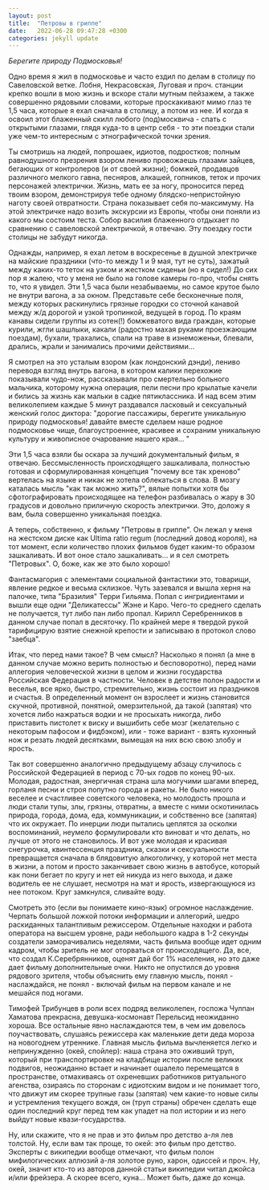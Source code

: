 ```yaml
---
layout: post
title:  "Петровы в гриппе"
date:   2022-06-28 09:47:28 +0300
categories: jekyll update
---
```

*Берегите природу Подмосковья!*

Одно время я жил в подмосковье и часто ездил по делам в столицу по Савеловской ветке. Лобня, Некрасовская, Луговая и проч. станции крепко вошли в мою жизнь и вскоре стали мутным пейзажем, а также совершенно рядовыми словами, которые проскакивают мимо глаз те 1,5 часа, которые я ехал сначала в столицу, а потом из нее. И когда я освоил этот блаженный скилл любого (под)москвича - спать с открытыми глазами, глядя куда-то в центр себя - то эти поездки стали уже чем-то интересным с этнографической точки зрения.

Ты смотришь на людей, попрошаек, идиотов, подростков; полным равнодушного презрения взором лениво провожаешь глазами зайцев, бегающих от контролеров (и от своей жизни); бомжей, продавцов различного мелкого гавна, песняров, алкашей, гопников, теток и прочих персонажей электрички. Жизнь, мать ее за ногу, проносится перед твоим взором, демонстрируя тебе одному блядско-непристойную наготу своей отвратности. Страна показывает себя по-максимуму. На этой электричке надо возить экскурсии из Европы, чтобы они поняли из какого мы состоим теста. Собор василия блаженного отдыхает по сравнению с савеловской электричкой, я отвечаю. Эту поездку гости столицы не забудут никогда.

Однажды, например, я ехал летом в воскресенье в душной электричке на майские праздники (что-то между 1 и 9 мая, тут не суть), зажатый между каких-то теток на узком и жестком сиденьи (но я сидел!) До сих пор я жалею, что у меня не было на голове камеры го-про, чтобы снять то, что я увидел. Эти 1,5 часа были незабываемы, но самое крутое было не внутри вагона, а за окном. Представьте себе бесконечные поля, между которых раскинулись грязные городки со сточной канавой между ж/д дорогой и узкой тропинкой, ведущей в город. По краям канавы сидели группы из сотен(!) бомжеватого вида граждан, которые курили, жгли шашлыки, какали (радостно махая руками проезжающим поездам), бухали, трахались, спали на траве в изнеможеньи, блевали, дрались, жрали и занимались прочими действиями... 

Я смотрел на это усталым взором (как лондонский дэнди), лениво переводя взгляд внутрь вагона, в котором калики перехожие показывали чудо-нож, рассказывали про смертельно больного мальчика, которому нужна операция, пели песни про крылатые качели и бились за жизнь как мальки в садке пятиклассника. И над всем этим великолепием каждые 5 минут раздавался ласковый и сексуальный женский голос диктора: "дорогие пассажиры, берегите уникальную природу подмосковья! давайте вместе сделаем наше родное подмосковье чище, благоустроеннее, красивее и сохраним уникальную культуру и живописное очарование нашего края... "

Эти 1,5 часа взяли бы оскара за лучший документальный фильм, я отвечаю. Бессмысленность происходящего зашкаливала, полностью готовая и сформулированная концепция "почему все так хреново" вертелась на языке и никак не хотела облекаться в слова. В мозгу каталась мысль "как так можно жить?", вялые попытки хотя бы сфотографировать происходящее на телефон разбивалась о жару в 30 градусов и довольно приличную скорость электрички. Это, доложу я вам, была совершенно уникальная поездка.

А теперь, собственно, к фильму "Петровы в гриппе". Он лежал у меня на жестском диске как Ultima ratio regum (последний довод короля), на тот момент, если количество плохих фильмов будет каким-то образом зашкаливать. И вот оное стало зашкаливать... и я сел смотреть "Петровых". О, боже, как же это было хорошо!

Фантасмагория с элементами социальной фантастики это, товарищи, явление редкое и весьма склизкое. Чуть зазевался и вышла херня на палочке, типа "Бразилия" Терри Гильяма. Попал с ингридиентами и вышли еще одни "Деликатессы" Жэне и Каро. Чего-то среднего сделать не получается, тут либо пан либо пропал. Кирилл Серебренников в данном случае попал в десяточку. По крайней мере я твердой рукой тарифицирую взятие снежной крепости и записываю в протокол слово "заебца".

Итак, что перед нами такое? В чем смысл? Насколько я понял (а мне в данном случае можно верить полностью и бесповоротно), перед нами аллегория человеческой жизни в целом и жизни государства Российская Федерация в частности. Человек в детстве полон радости и веселья, все ярко, быстро, стремительно, жизнь состоит из праздников и счастья. В определенный момент он взрослеет и жизнь становится скучной, противной, понятной, омерзительной, да такой (запятая) что хочется либо нажраться водки и не просыхать никогда, либо приставить пистолет к виску и вышибить себе мозг (желательно с некоторым пафосом и фидбэком), или - тоже вариант - взять кухонный нож и резать людей десятками, вымещая на них всю свою злобу и ярость.

Так вот совершенно аналогично предыдущему абзацу случилось с Российской Федерацией в период с 70-ых годов по конец 90-ых. Молодая, радостная, энергичная страна шла могучими шагами вперед, горланя песни и строя попутно города и ракеты. Не было никого веселее и счастливее советского человека, но молодость прошла и люди стали тупы, злы, грязны, отвратны, а вместе с ними оскотинилась природа, города, дома, еда, коммуникации, и собственно все (запятая) что их окружает. По инерции люди пытались цеплятся за осколки воспоминаний, неумело формулировали кто виноват и что делать, но лучше от этого не становилось. И вот уже молодая и красивая снегурочка, квинтессенция праздника, сказки и сексуальности превращается сначала в блядовитую алкоголичку, у которой нет места в жизни, а потом и просто заканчивает свою жизнь в автобусе, который как пони бегает по кругу и нет ей никуда из него выхода, и даже водитель ее не слушает, несмотря на мат и ярость, извергающуюся из нее потоком. Круг замкнулся, сливайте воду.

Смотреть это (если вы понимаете кино-язык) огромное наслаждение. Черпать большой ложкой потоки информации и аллегорий, шедро раскиданных талантливым режиссером. Отдельные находки и работа оператора на высшем уровне, ради небольшого кадра в 1-2 секунды создатели заморачивались неделями, часть фильма вообще идет одним кадром, чтобы зритель не мог оторваться от происходящего. Да, все, что создал К.Серебрянников, оценят дай бог 1% населения, но это даже дает фильму дополнительные очки. Никто не опустился до уровня рядового зрителя, чтобы объяснить ему главную мысль, понял - наслаждайся, не понял - включай фильм на первом канале и не мешайся под ногами.

Тимофей Трибунцев в роли всех подряд великолепен, госпожа Чулпан Хаматова прекрасна, девушка-космонавт Перельсид неожиданно хороша. Все остальные явно наслаждаются тем, в чем им довелось поучаствовать, слушаясь режиссера как маленькие дети деда мороза на новогоднем утреннике. Главная мысль фильма вычленяется легко и непринужденно (окей, спойлер): наша страна это оживший труп, который при транспортировке на кладбище истории после великих подвигов, неожиданно встает и начинает ошалело перемещатся в пространстве, отмахиваясь от охреневших работников ритуального агенства, озираясь по сторонам с идиотским видом и не понимает того, что движут им скорее трупные газы (запятая) чем какие-то новые силы и устремления текущего вождя, он (труп страны) обречен сделать еще один последний круг перед тем как упадет на пол истории и из него выйдут новые квази-государства.

Ну, или скажите, что я не прав и это фильм про детство а-ля лев толстой. Ну, если вам так проще, то окей: это фильм про детство. Эксперты с википедии вообще отмечают, что фильм полон мифилогических аллюзий а-ля золотое руно, харон, одиссей и проч. Ну, окей, значит кто-то из авторов данной статьи википедии читал джойса и/или фрейзера. А скорее всего, куна... Может быть, даже до конца.





